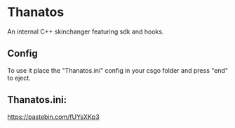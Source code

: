 # Thanatos
An internal C++ skinchanger featuring sdk and hooks.

## Config
To use it place the "Thanatos.ini" config in your csgo folder and press "end" to eject.

## Thanatos.ini:
https://pastebin.com/fUYsXKp3
